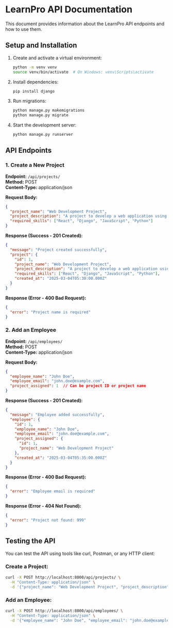 # LearnPro API Documentation

This document provides information about the LearnPro API endpoints and how to use them.

## Setup and Installation

1. Create and activate a virtual environment:
   ```bash
   python -m venv venv
   source venv/bin/activate  # On Windows: venv\Scripts\activate
   ```

2. Install dependencies:
   ```bash
   pip install django
   ```

3. Run migrations:
   ```bash
   python manage.py makemigrations
   python manage.py migrate
   ```

4. Start the development server:
   ```bash
   python manage.py runserver
   ```

## API Endpoints

### 1. Create a New Project

**Endpoint:** `/api/projects/`  
**Method:** POST  
**Content-Type:** application/json

**Request Body:**
```json
{
  "project_name": "Web Development Project",
  "project_description": "A project to develop a web application using React and Django",
  "required_skills": ["React", "Django", "JavaScript", "Python"]
}
```

**Response (Success - 201 Created):**
```json
{
  "message": "Project created successfully",
  "project": {
    "id": 1,
    "project_name": "Web Development Project",
    "project_description": "A project to develop a web application using React and Django",
    "required_skills": ["React", "Django", "JavaScript", "Python"],
    "created_at": "2025-03-04T05:30:00.000Z"
  }
}
```

**Response (Error - 400 Bad Request):**
```json
{
  "error": "Project name is required"
}
```

### 2. Add an Employee

**Endpoint:** `/api/employees/`  
**Method:** POST  
**Content-Type:** application/json

**Request Body:**
```json
{
  "employee_name": "John Doe",
  "employee_email": "john.doe@example.com",
  "project_assigned": 1  // Can be project ID or project name
}
```

**Response (Success - 201 Created):**
```json
{
  "message": "Employee added successfully",
  "employee": {
    "id": 1,
    "employee_name": "John Doe",
    "employee_email": "john.doe@example.com",
    "project_assigned": {
      "id": 1,
      "project_name": "Web Development Project"
    },
    "created_at": "2025-03-04T05:35:00.000Z"
  }
}
```

**Response (Error - 400 Bad Request):**
```json
{
  "error": "Employee email is required"
}
```

**Response (Error - 404 Not Found):**
```json
{
  "error": "Project not found: 999"
}
```

## Testing the API

You can test the API using tools like curl, Postman, or any HTTP client:

### Create a Project:
```bash
curl -X POST http://localhost:8000/api/projects/ \
  -H "Content-Type: application/json" \
  -d '{"project_name": "Web Development Project", "project_description": "A project to develop a web application", "required_skills": ["React", "Django", "JavaScript"]}'
```

### Add an Employee:
```bash
curl -X POST http://localhost:8000/api/employees/ \
  -H "Content-Type: application/json" \
  -d '{"employee_name": "John Doe", "employee_email": "john.doe@example.com", "project_assigned": 1}'
```

